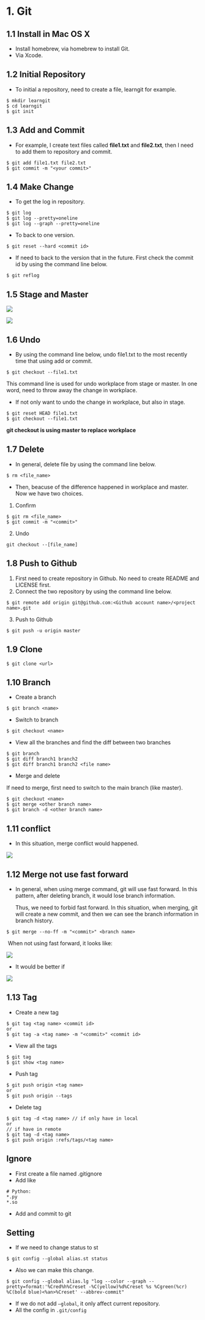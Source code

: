 # 1. Git

## 1.1 Install in Mac OS X

- Install homebrew, via homebrew to install Git.
- Via Xcode.

## 1.2 Initial Repository 

- To initial a repository, need to create a file, learngit for example.

```
$ mkdir learngit
$ cd learngit
$ git init
```

## 1.3 Add and Commit

- For example, I create text files called **file1.txt** and **file2.txt**, then I need to add them to repository and commit.

```
$ git add file1.txt file2.txt
$ git commit -m "<your commit>"
```

## 1.4 Make Change

- To get the log in repository.

```
$ git log
$ git log --pretty=oneline
$ git log --graph --pretty=oneline

```

- To back to one version. 

```
$ git reset --hard <commit id>
```

- If need to back to the version that in the future. First check the commit id by using the command line below.

```
$ git reflog
```

## 1.5 Stage and Master

![](https://raw.githubusercontent.com/JIAHONGZHANG/gitlearn/master/git_1.jpeg)



![](https://raw.githubusercontent.com/JIAHONGZHANG/gitlearn/master/git_2.jpeg)



## 1.6 Undo

- By using the command line below, undo file1.txt to the most recently time that using add or commit.

```
$ git checkout --file1.txt
```

This command line is used for undo workplace from stage or master. In one word, need to throw away the change in workplace.

- If not only want to undo the change in workplace, but also in stage.

```
$ git reset HEAD file1.txt
$ git checkout --file1.txt
```

**git checkout is using master to replace workplace**

## 1.7 Delete

- In general, delete file by using the command line below.

```
$ rm <file_name>
```

- Then, beacuse of the difference happened in workplace and master. Now we have two choices.

1. Confirm

```
$ git rm <file_name>
$ git commit -m "<commit>"
```

2. Undo

```
git checkout --[file_name]
```

## 1.8 Push to Github

1. First need to create repository in Github. No need to create README and LICENSE first.
2. Connect the two repository by using the command line below.

```
$ git remote add origin git@github.com:<Github account name>/<project name>.git
```

3. Push to Github

```
$ git push -u origin master
```

## 1.9 Clone 

```
$ git clone <url>
```

## 1.10 Branch

- Create a branch

```
$ git branch <name>
```

- Switch to branch

```
$ git checkout <name>
```

- View all the branches and find the diff between two branches

```
$ git branch
$ git diff branch1 branch2
$ git diff branch1 branch2 <file name>
```

- Merge and delete

If need to merge, first need to switch to the main branch (like master).

```
$ git checkout <name>
$ git merge <other branch name>
$ git branch -d <other branch name>
```

## 1.11 conflict

- In this situation, merge conflict would happened.

![](https://raw.githubusercontent.com/JIAHONGZHANG/gitlearn/master/git_3.png)



## 1.12 Merge not use fast forward

- In general, when using merge command, git will use fast forward. In this pattern, after deleting branch, it would lose branch information.

  Thus, we need to forbid fast forward. In this situation, when merging, git will create a new commit, and then we can see the branch information in branch history.

```
$ git merge --no-ff -m "<commit>" <branch name>
```

​	When not using fast forward, it looks like:

![](https://raw.githubusercontent.com/JIAHONGZHANG/gitlearn/master/git_4.png)



- It would be better if

![](https://raw.githubusercontent.com/JIAHONGZHANG/gitlearn/master/git_5.png)



## 1.13 Tag

- Create a new tag

```
$ git tag <tag name> <commit id>
or
$ git tag -a <tag name> -m "<commit>" <commit id>
```

- View all the tags

```
$ git tag
$ git show <tag name>
```

- Push tag

```
$ git push origin <tag name>
or
$ git push origin --tags
```

- Delete tag

```
$ git tag -d <tag name> // if only have in local
or
// if have in remote
$ git tag -d <tag name>
$ git push origin :refs/tags/<tag name> 
```

## Ignore

- First create a file named .gitignore
- Add like

```
# Python:
*.py
*.so
```

- Add and commit to git

## Setting

- If we need to change status to st

```
$ git config --global alias.st status
```

- Also we can make this change.

```
$ git config --global alias.lg "log --color --graph --pretty=format:'%Cred%h%Creset -%C(yellow)%d%Creset %s %Cgreen(%cr) %C(bold blue)<%an>%Creset' --abbrev-commit"
```

- If we do not add ```—global```, it only affect current repository.
- All the config in ```.git/config```

